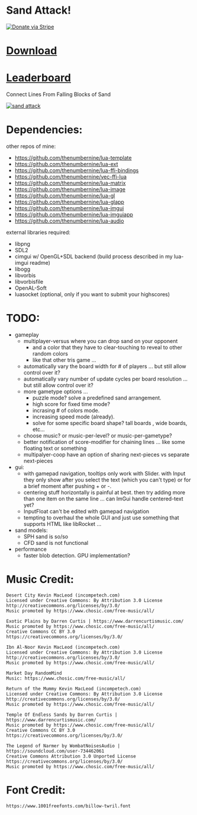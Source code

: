 # Sand Attack!

[![Donate via Stripe](https://img.shields.io/badge/Donate-Stripe-green.svg)](https://buy.stripe.com/00gbJZ0OdcNs9zi288)<br>

# [Download](https://github.com/thenumbernine/sand-attack/releases/tag/1.0)
# [Leaderboard](https://ihavenoparachute.com/sand-attack/)

Connect Lines From Falling Blocks of Sand

[![sand attack](http://img.youtube.com/vi/L2Irjl3f8EY/0.jpg)](https://youtu.be/L2Irjl3f8EY)

# Dependencies:

other repos of mine:
- https://github.com/thenumbernine/lua-template
- https://github.com/thenumbernine/lua-ext
- https://github.com/thenumbernine/lua-ffi-bindings
- https://github.com/thenumbernine/vec-ffi-lua
- https://github.com/thenumbernine/lua-matrix
- https://github.com/thenumbernine/lua-image
- https://github.com/thenumbernine/lua-gl
- https://github.com/thenumbernine/lua-glapp
- https://github.com/thenumbernine/lua-imgui
- https://github.com/thenumbernine/lua-imguiapp
- https://github.com/thenumbernine/lua-audio

external libraries required:
- libpng
- SDL2
- cimgui w/ OpenGL+SDL backend (build process described in my lua-imgui readme)
- libogg
- libvorbis
- libvorbisfile
- OpenAL-Soft
- luasocket (optional, only if you want to submit your highscores)

# TODO:

-	gameplay
	-	multiplayer-versus where you can drop sand on your opponent
		-	and a color that they have to clear-touching to reveal to other random colors
		-	like that other tris game ...
	-	automatically vary the board width for # of players ... but still allow control over it?
	-	automatically vary number of update cycles per board resolution ... but still allow control over it?
	-	more gametype options ...
		-	puzzle mode? solve a predefined sand arrangement.
		-	high score for fixed time mode?
		-	incrasing # of colors mode.
		-	increasing speed mode (already).
		-	solve for some specific board shape?  tall boards , wide boards, etc...
	-	choose music? or music-per-level? or music-per-gametype?
	-	better notification of score-modifier for chaining lines ... like some floating text or something
	-	multipalyer-coop have an option of sharing next-pieces vs separate next-pieces
-	gui:
	-	with gamepad navigation, tooltips only work with Slider.  with Input they only show after you select the text (which you can't type) or for a brief moment after pushing + or -.
	-	centering stuff horizontally is painful at best.  then try adding more than one item on the same line ... can ImGui handle centered-text yet?
	-	InputFloat can't be edited with gamepad navigation
	-	tempting to overhaul the whole GUI and just use something that supports HTML like libRocket ...
-	sand models:
	-	SPH sand is so/so
	-	CFD sand is not functional
-	performance
	-	faster blob detection.  GPU implementation?

# Music Credit:

```
Desert City Kevin MacLeod (incompetech.com)
Licensed under Creative Commons: By Attribution 3.0 License
http://creativecommons.org/licenses/by/3.0/
Music promoted by https://www.chosic.com/free-music/all/

Exotic Plains by Darren Curtis | https://www.darrencurtismusic.com/
Music promoted by https://www.chosic.com/free-music/all/
Creative Commons CC BY 3.0
https://creativecommons.org/licenses/by/3.0/

Ibn Al-Noor Kevin MacLeod (incompetech.com)
Licensed under Creative Commons: By Attribution 3.0 License
http://creativecommons.org/licenses/by/3.0/
Music promoted by https://www.chosic.com/free-music/all/

Market Day RandomMind
Music: https://www.chosic.com/free-music/all/

Return of the Mummy Kevin MacLeod (incompetech.com)
Licensed under Creative Commons: By Attribution 3.0 License
http://creativecommons.org/licenses/by/3.0/
Music promoted by https://www.chosic.com/free-music/all/

Temple Of Endless Sands by Darren Curtis | https://www.darrencurtismusic.com/
Music promoted by https://www.chosic.com/free-music/all/
Creative Commons CC BY 3.0
https://creativecommons.org/licenses/by/3.0/

The Legend of Narmer by WombatNoisesAudio | https://soundcloud.com/user-734462061
Creative Commons Attribution 3.0 Unported License
https://creativecommons.org/licenses/by/3.0/
Music promoted by https://www.chosic.com/free-music/all/
```

# Font Credit:

```
https://www.1001freefonts.com/billow-twril.font
```
